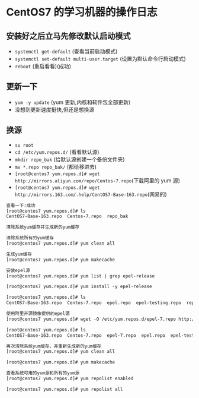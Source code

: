 # CentOS7 的学习机器的操作日志

## 安装好之后立马先修改默认启动模式

- `systemctl get-default` (查看当前启动模式)
- `systemctl set-default multi-user.target` (设置为默认命令行启动模式)
- `reboot` (重启看看)(成功)

## 更新一下

- `yum -y update` (yum 更新,内核和软件包全部更新)
- 没想到更新速度挺快,但还是想换源

## 换源

- `su root`
- `cd /etc/yum.repos.d/` (看看默认源)
- `mkdir repo_bak` (给默认源创建一个备份文件夹)
- `mv *.repo repo_bak/` (都给移进去)
- `[root@centos7 yum.repos.d]# wget http://mirrors.aliyun.com/repo/Centos-7.repo`(下载阿里的 yum 源)
- `[root@centos7 yum.repos.d]# wget http://mirrors.163.com/.help/CentOS7-Base-163.repo`(网易的)

```txt
查看一下:成功
[root@centos7 yum.repos.d]# ls
CentOS7-Base-163.repo  Centos-7.repo  repo_bak
```

```txt
清除系统yum缓存并生成新的yum缓存

清除系统所有的yum缓存
[root@centos7 yum.repos.d]# yum clean all

生成yum缓存
[root@centos7 yum.repos.d]# yum makecache
```

```txt
安装epel源
[root@centos7 yum.repos.d]# yum list | grep epel-release

[root@centos7 yum.repos.d]# yum install -y epel-release

[root@centos7 yum.repos.d]# ls
CentOS7-Base-163.repo  Centos-7.repo  epel.repo  epel-testing.repo  repo_bak

使用阿里开源镜像提供的epel源
[root@centos7 yum.repos.d]# wget -O /etc/yum.repos.d/epel-7.repo http://mirrors.aliyun.com/repo/epel-7.repo

[root@centos7 yum.repos.d]# ls
CentOS7-Base-163.repo  Centos-7.repo  epel-7.repo  epel.repo  epel-testing.repo  repo_bak

再次清除系统yum缓存，并重新生成新的yum缓存
[root@centos7 yum.repos.d]# yum clean all

[root@centos7 yum.repos.d]# yum makecache

查看系统可用的yum源和所有的yum源
[root@centos7 yum.repos.d]# yum repolist enabled

[root@centos7 yum.repos.d]# yum repolist all
```
